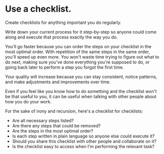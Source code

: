 # Use a checklist.

Create checklists for anything important you do regularly.

Write down your current process for it step-by-step so anyone could come along and execute that process exactly the way you do.

You'll go faster because you can order the steps on your checklist in the most optimal order.
With repetition of the same steps in the same order, you'll speed up even more.
You won't waste time trying to figure out what to do next,
making sure you've done everything you're supposed to do,
or going back later to perform a step you forgot the first time.

Your quality will increase because you can stay consistent, notice patterns, and make adjustments and improvements over time.

Even if you feel like you know how to do something and the checklist won't be that useful to you, it can be useful when talking with other people about how you do your work.

For the sake of irony and recursion, here's a checklist for checklists:
- Are all necessary steps listed?
- Are there any steps that could be removed?
- Are the steps in the most optimal order?
- Is each step written in plain language so anyone else could execute it?
- Should you share this checklist with other people and collaborate on it?
- Is the checklist easy to access when I'm performing the relevant task?

